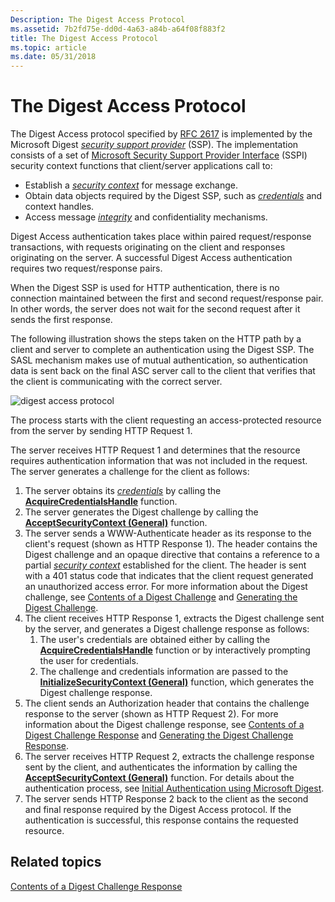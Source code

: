 ```yaml
---
Description: The Digest Access Protocol
ms.assetid: 7b2fd75e-dd0d-4a63-a84b-a64f08f883f2
title: The Digest Access Protocol
ms.topic: article
ms.date: 05/31/2018
---
```


# The Digest Access Protocol

The Digest Access protocol specified by [RFC 2617](https://go.microsoft.com/fwlink/p/?linkid=84049) is implemented by the Microsoft Digest [*security support provider*](https://msdn.microsoft.com/library/ms721625(v=VS.85).aspx) (SSP). The implementation consists of a set of [Microsoft Security Support Provider Interface](sspi.md) (SSPI) security context functions that client/server applications call to:

-   Establish a [*security context*](https://msdn.microsoft.com/library/ms721625(v=VS.85).aspx) for message exchange.
-   Obtain data objects required by the Digest SSP, such as [*credentials*](https://msdn.microsoft.com/library/ms721572(v=VS.85).aspx) and context handles.
-   Access message [*integrity*](https://msdn.microsoft.com/library/ms721588(v=VS.85).aspx) and confidentiality mechanisms.

Digest Access authentication takes place within paired request/response transactions, with requests originating on the client and responses originating on the server. A successful Digest Access authentication requires two request/response pairs.

When the Digest SSP is used for HTTP authentication, there is no connection maintained between the first and second request/response pair. In other words, the server does not wait for the second request after it sends the first response.

The following illustration shows the steps taken on the HTTP path by a client and server to complete an authentication using the Digest SSP. The SASL mechanism makes use of mutual authentication, so authentication data is sent back on the final ASC server call to the client that verifies that the client is communicating with the correct server.

![digest access protocol](images/digest1.png)

The process starts with the client requesting an access-protected resource from the server by sending HTTP Request 1.

The server receives HTTP Request 1 and determines that the resource requires authentication information that was not included in the request. The server generates a challenge for the client as follows:

1.  The server obtains its [*credentials*](https://msdn.microsoft.com/library/ms721572(v=VS.85).aspx) by calling the [**AcquireCredentialsHandle**](https://msdn.microsoft.com/library/Aa374712(v=VS.85).aspx) function.
2.  The server generates the Digest challenge by calling the [**AcceptSecurityContext (General)**](https://msdn.microsoft.com/library/Aa374703(v=VS.85).aspx) function.
3.  The server sends a WWW-Authenticate header as its response to the client's request (shown as HTTP Response 1). The header contains the Digest challenge and an opaque directive that contains a reference to a partial [*security context*](https://msdn.microsoft.com/library/ms721625(v=VS.85).aspx) established for the client. The header is sent with a 401 status code that indicates that the client request generated an unauthorized access error. For more information about the Digest challenge, see [Contents of a Digest Challenge](contents-of-a-digest-challenge.md) and [Generating the Digest Challenge](generating-the-digest-challenge.md).
4.  The client receives HTTP Response 1, extracts the Digest challenge sent by the server, and generates a Digest challenge response as follows:
    1.  The user's credentials are obtained either by calling the [**AcquireCredentialsHandle**](https://msdn.microsoft.com/library/Aa374712(v=VS.85).aspx) function or by interactively prompting the user for credentials.
    2.  The challenge and credentials information are passed to the [**InitializeSecurityContext (General)**](https://msdn.microsoft.com/library/Aa375506(v=VS.85).aspx) function, which generates the Digest challenge response.
5.  The client sends an Authorization header that contains the challenge response to the server (shown as HTTP Request 2). For more information about the Digest challenge response, see [Contents of a Digest Challenge Response](contents-of-a-digest-challenge-response.md) and [Generating the Digest Challenge Response](generating-the-digest-challenge-response.md).
6.  The server receives HTTP Request 2, extracts the challenge response sent by the client, and authenticates the information by calling the [**AcceptSecurityContext (General)**](https://msdn.microsoft.com/library/Aa374703(v=VS.85).aspx) function. For details about the authentication process, see [Initial Authentication using Microsoft Digest](initial-authentication-using-microsoft-digest.md).
7.  The server sends HTTP Response 2 back to the client as the second and final response required by the Digest Access protocol. If the authentication is successful, this response contains the requested resource.

## Related topics

<dl> <dt>

[Contents of a Digest Challenge Response](contents-of-a-digest-challenge-response.md)
</dt> </dl>

 

 



